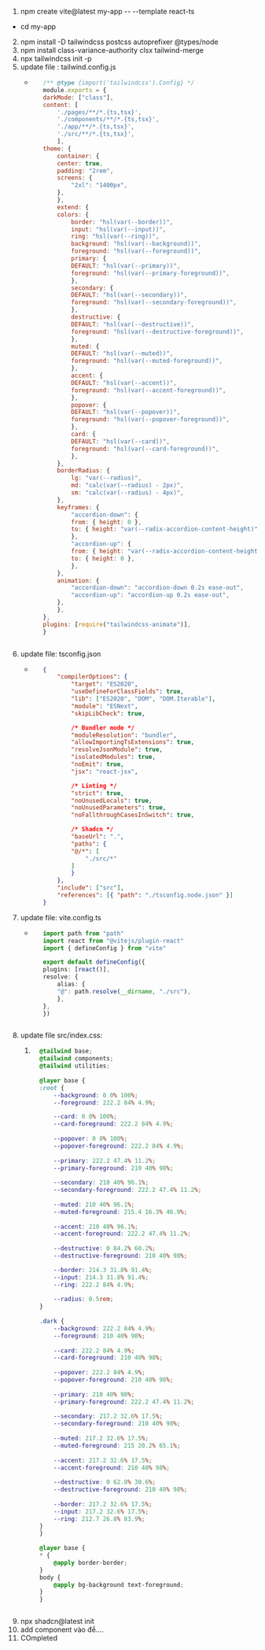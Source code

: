 1. npm create vite@latest my-app -- --template react-ts
- cd my-app
2. npm install -D tailwindcss postcss autoprefixer @types/node
3. npm install class-variance-authority clsx tailwind-merge
4. npx tailwindcss init -p
5. update file : tailwind.config.js
   - ```js
        /** @type {import('tailwindcss').Config} */
        module.exports = {
        darkMode: ["class"],
        content: [
            './pages/**/*.{ts,tsx}',
            './components/**/*.{ts,tsx}',
            './app/**/*.{ts,tsx}',
            './src/**/*.{ts,tsx}',
            ],
        theme: {
            container: {
            center: true,
            padding: "2rem",
            screens: {
                "2xl": "1400px",
            },
            },
            extend: {
            colors: {
                border: "hsl(var(--border))",
                input: "hsl(var(--input))",
                ring: "hsl(var(--ring))",
                background: "hsl(var(--background))",
                foreground: "hsl(var(--foreground))",
                primary: {
                DEFAULT: "hsl(var(--primary))",
                foreground: "hsl(var(--primary-foreground))",
                },
                secondary: {
                DEFAULT: "hsl(var(--secondary))",
                foreground: "hsl(var(--secondary-foreground))",
                },
                destructive: {
                DEFAULT: "hsl(var(--destructive))",
                foreground: "hsl(var(--destructive-foreground))",
                },
                muted: {
                DEFAULT: "hsl(var(--muted))",
                foreground: "hsl(var(--muted-foreground))",
                },
                accent: {
                DEFAULT: "hsl(var(--accent))",
                foreground: "hsl(var(--accent-foreground))",
                },
                popover: {
                DEFAULT: "hsl(var(--popover))",
                foreground: "hsl(var(--popover-foreground))",
                },
                card: {
                DEFAULT: "hsl(var(--card))",
                foreground: "hsl(var(--card-foreground))",
                },
            },
            borderRadius: {
                lg: "var(--radius)",
                md: "calc(var(--radius) - 2px)",
                sm: "calc(var(--radius) - 4px)",
            },
            keyframes: {
                "accordion-down": {
                from: { height: 0 },
                to: { height: "var(--radix-accordion-content-height)" },
                },
                "accordion-up": {
                from: { height: "var(--radix-accordion-content-height)" },
                to: { height: 0 },
                },
            },
            animation: {
                "accordion-down": "accordion-down 0.2s ease-out",
                "accordion-up": "accordion-up 0.2s ease-out",
            },
            },
        },
        plugins: [require("tailwindcss-animate")],
        }
    ```
6. update file: tsconfig.json
   - ```json
        {
            "compilerOptions": {
                "target": "ES2020",
                "useDefineForClassFields": true,
                "lib": ["ES2020", "DOM", "DOM.Iterable"],
                "module": "ESNext",
                "skipLibCheck": true,

                /* Bundler mode */
                "moduleResolution": "bundler",
                "allowImportingTsExtensions": true,
                "resolveJsonModule": true,
                "isolatedModules": true,
                "noEmit": true,
                "jsx": "react-jsx",

                /* Linting */
                "strict": true,
                "noUnusedLocals": true,
                "noUnusedParameters": true,
                "noFallthroughCasesInSwitch": true,

                /* Shadcn */
                "baseUrl": ".",
                "paths": {
                "@/*": [
                    "./src/*"
                ]
                }
            },
            "include": ["src"],
            "references": [{ "path": "./tsconfig.node.json" }]
        }
        ```
7. update file: vite.config.ts
   - ```ts
        import path from "path"
        import react from "@vitejs/plugin-react"
        import { defineConfig } from "vite"

        export default defineConfig({
        plugins: [react()],
        resolve: {
            alias: {
            "@": path.resolve(__dirname, "./src"),
            },
        },
        })
    ```
8. update file src/index.css:
   1. ```css
        @tailwind base;
        @tailwind components;
        @tailwind utilities;
        
        @layer base {
        :root {
            --background: 0 0% 100%;
            --foreground: 222.2 84% 4.9%;

            --card: 0 0% 100%;
            --card-foreground: 222.2 84% 4.9%;
        
            --popover: 0 0% 100%;
            --popover-foreground: 222.2 84% 4.9%;
        
            --primary: 222.2 47.4% 11.2%;
            --primary-foreground: 210 40% 98%;
        
            --secondary: 210 40% 96.1%;
            --secondary-foreground: 222.2 47.4% 11.2%;
        
            --muted: 210 40% 96.1%;
            --muted-foreground: 215.4 16.3% 46.9%;
        
            --accent: 210 40% 96.1%;
            --accent-foreground: 222.2 47.4% 11.2%;
        
            --destructive: 0 84.2% 60.2%;
            --destructive-foreground: 210 40% 98%;

            --border: 214.3 31.8% 91.4%;
            --input: 214.3 31.8% 91.4%;
            --ring: 222.2 84% 4.9%;
        
            --radius: 0.5rem;
        }
        
        .dark {
            --background: 222.2 84% 4.9%;
            --foreground: 210 40% 98%;
        
            --card: 222.2 84% 4.9%;
            --card-foreground: 210 40% 98%;
        
            --popover: 222.2 84% 4.9%;
            --popover-foreground: 210 40% 98%;
        
            --primary: 210 40% 98%;
            --primary-foreground: 222.2 47.4% 11.2%;
        
            --secondary: 217.2 32.6% 17.5%;
            --secondary-foreground: 210 40% 98%;
        
            --muted: 217.2 32.6% 17.5%;
            --muted-foreground: 215 20.2% 65.1%;
        
            --accent: 217.2 32.6% 17.5%;
            --accent-foreground: 210 40% 98%;
        
            --destructive: 0 62.8% 30.6%;
            --destructive-foreground: 210 40% 98%;
        
            --border: 217.2 32.6% 17.5%;
            --input: 217.2 32.6% 17.5%;
            --ring: 212.7 26.8% 83.9%;
        }
        }
        
        @layer base {
        * {
            @apply border-border;
        }
        body {
            @apply bg-background text-foreground;
        }
        }
    ```
9. npx shadcn@latest init
10. add component vào để....
11. COmpleted